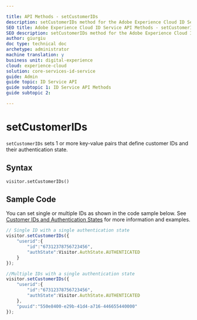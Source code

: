 ```yaml
---

title: API Methods - setCustomerIDs
description: setCustomerIDs method for the Adobe Experience Cloud ID Service API
SEO title: Adobe Experience Cloud ID Service API Methods - setCustomerIDs
SEO description: setCustomerIDs method for the Adobe Experience Cloud ID Service API
author: giurgiu
doc type: technical doc
archetype: administrator
machine translation: y
business unit: digital-experience
cloud: experience-cloud
solution: core-services-id-service
guide: Admin
guide topic: ID Service API
guide subtopic 1: ID Service API Methods
guide subtopic 2:

---
```


# setCustomerIDs

`setCustomerIDs` sets 1 or more key-value pairs that define customer IDs and their authentication state.

## Syntax

`visitor.setCustomerIDs()` 

## Sample Code

You can set single or multiple IDs as shown in the code sample below. See [Customer IDs and Authentication States](mcvid-authenticated-state.html#) for more information and examples.

```javascript
// Single ID with a single authentication state
visitor.setCustomerIDs({
    "userid":{
        "id":"67312378756723456",
        "authState":Visitor.AuthState.AUTHENTICATED
    }
});

//Multiple IDs with a single authentication state
visitor.setCustomerIDs({
    "userid":{
        "id":"67312378756723456",
        "authState":Visitor.AuthState.AUTHENTICATED
    },
    "puuid":"550e8400-e29b-41d4-a716-446655440000"
});
```
